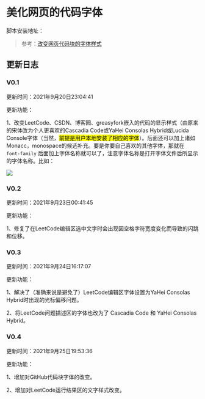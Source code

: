<!--
 * @Descripttion: 
 * @version: 
 * @Author: LiarCoder
 * @Date: 2021-09-25 19:57:26
 * @LastEditors: LiarCoder
 * @LastEditTime: 2021-09-25 19:57:26
-->
# 美化网页的代码字体

脚本安装地址：

> 参考：[改变网页代码块的字体样式](https://greasyfork.org/zh-CN/scripts/432756-%E6%94%B9%E5%8F%98%E7%BD%91%E9%A1%B5%E4%BB%A3%E7%A0%81%E5%9D%97%E7%9A%84%E5%AD%97%E4%BD%93%E6%A0%B7%E5%BC%8F)

## 更新日志

### V0.1

更新时间：2021年9月20日23:04:41

更新功能：

1、改变LeetCode、CSDN、博客园、greasyfork嵌入的代码的显示样式（由原来的宋体改为个人更喜欢的Cascadia Code或YaHei Consolas Hybrid或Lucida Console字体（当然，<mark>前提是用户本地安装了相应的字体</mark>）。后面还可以加上诸如Monacc，monospace的候选补充。要是你要自己喜欢的其他字体，那就在 `font-family` 后面加上字体名称就可以了，注意字体名称是打开字体文件后所显示的字体名称。比如：

![](https://i.loli.net/2021/09/21/UwCoK3XvjYT5enG.png)

### V0.2

更新时间：2021年9月23日00:41:45

更新功能：

1、修复了在LeetCode编辑区选中文字时会出现因空格字符宽度变化而导致的闪跳和位移。

### V0.3

更新时间：2021年9月24日16:17:07

更新功能：

1、解决了（准确来说是避免了）LeetCode编辑区字体设置为YaHei Consolas Hybrid时出现的光标偏移问题。

2、将LeetCode问题描述区的字体也改为了 Cascadia Code 和 YaHei Consolas Hybrid。

### V0.4

更新时间：2021年9月25日19:53:36

更新功能：

1、增加对GitHub代码块字体的改变。

2、增加对LeetCode运行结果区的文字样式改变。